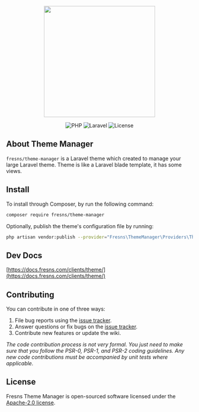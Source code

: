 <p align="center"><a href="https://fresns.org" target="_blank"><img src="https://assets.fresns.com/images/logos/fresns.png" width="300"></a></p>

<p align="center">
<img src="https://img.shields.io/badge/PHP-%5E8.0-blueviolet" alt="PHP">
<img src="https://img.shields.io/badge/Laravel-9.x%7C%5E10.x%7C%5E11.x-orange" alt="Laravel">
<img src="https://img.shields.io/badge/License-Apache--2.0-green" alt="License">
</p>

## About Theme Manager

`fresns/theme-manager` is a Laravel theme which created to manage your large Laravel theme. Theme is like a Laravel blade template, it has some views.

## Install

To install through Composer, by run the following command:

```bash
composer require fresns/theme-manager
```

Optionally, publish the theme's configuration file by running:

```bash
php artisan vendor:publish --provider="Fresns\ThemeManager\Providers\ThemeServiceProvider"
```

## Dev Docs

[https://docs.fresns.com/clients/theme/](https://docs.fresns.com/clients/theme/)

## Contributing

You can contribute in one of three ways:

1. File bug reports using the [issue tracker](https://github.com/fresns/theme-manager/issues).
2. Answer questions or fix bugs on the [issue tracker](https://github.com/fresns/theme-manager/issues).
3. Contribute new features or update the wiki.

*The code contribution process is not very formal. You just need to make sure that you follow the PSR-0, PSR-1, and PSR-2 coding guidelines. Any new code contributions must be accompanied by unit tests where applicable.*

## License

Fresns Theme Manager is open-sourced software licensed under the [Apache-2.0 license](https://github.com/fresns/theme-manager/blob/main/LICENSE).

